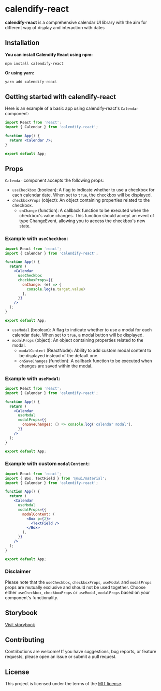 # calendify-react

**calendify-react** is a comprehensive calendar UI library with the aim for different way of display and interaction
with dates

## Installation

**You can install Calendify React using npm:**

```bash
npm install calendify-react
```

**Or using yarn:**

```bash
yarn add calendify-react
```

## Getting started with calendify-react

Here is an example of a basic app using calendify-react's `Calendar` component:

```jsx
import React from 'react';
import { Calendar } from 'calendify-react';

function App() {
  return <Calendar />;
}

export default App;
```

## Props

`Calendar` component accepts the following props:

- `useCheckbox` (boolean): A flag to indicate whether to use a checkbox for each calendar date. When set to `true`, the
  checkbox will
  be displayed.
- `checkboxProps` (object): An object containing properties related to the checkbox.
    - `onChange` (function): A callback function to be executed when the checkbox's value changes. This function should
      accept
      an event of type ChangeEvent<HTMLInputElement>, allowing you to access the checkbox's new state.

### Example with `useCheckbox`:

```jsx
import React from 'react';
import { Calendar } from 'calendify-react';

function App() {
  return (
    <Calendar
      useCheckbox
      checkboxProps={{
        onChange: (e) => {
          console.log(e.target.value)
        },
      }}
    />
  );
}

export default App;
```

- `useModal` (boolean): A flag to indicate whether to use a modal for each calendar date. When set to `true`, a modal
  button
  will be
  displayed.
- `modalProps` (object): An object containing properties related to the modal.
    - `modalContent` (ReactNode): Ability to add custom modal content to be displayed instead of the default
      one.
    - `onSaveChanges` (function): A callback function to be executed when changes are saved within the modal.

### Example with `useModal`:

```jsx
import React from 'react';
import { Calendar } from 'calendify-react';

function App() {
  return (
    <Calendar
      useModal
      modalProps={{
        onSaveChanges: () => console.log('calendar modal'),
      }}
    />
  );
}

export default App;
```

### Example with custom `modalContent`:

```jsx
import React from 'react';
import { Box, TextField } from '@mui/material';
import { Calendar } from 'calendify-react';

function App() {
  return (
    <Calendar
      useModal
      modalProps={{
        modalContent: (
          <Box p={2}>
            <TextField />
          </Box>
        ),
      }}
    />
  );
}

export default App;
```

### Disclaimer

Please note that the `useCheckbox`, `checkboxProps`, `useModal` and `modalProps` props are mutually exclusive and should
not be used together. Choose either `useCheckbox`, `checkboxProps` or `useModal`, `modalProps` based on your component's
functionality.

## Storybook

[Visit storybook](https://calendify-react-storybook.netlify.app/ "Visit Storybook")

## Contributing

Contributions are welcome! If you have suggestions, bug reports, or feature requests, please open an issue or submit a
pull request.

## License

This project is licensed under the terms of the
[MIT license](/LICENSE).